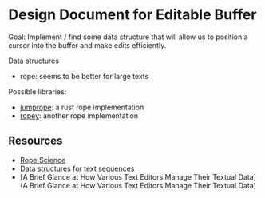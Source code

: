 
# Design Document for Editable Buffer

Goal: Implement / find some data structure that will allow us to position a cursor into the buffer and make edits efficiently.

Data structures
- rope: seems to be better for large texts

Possible libraries:
- [jumprope](https://github.com/josephg/jumprope-rs): a rust rope implementation
- [ropey](https://github.com/cessen/ropey): another rope implementation

## Resources

- [Rope Science](https://xi-editor.io/xi-editor/docs/rope_science_00.html)
- [Data structures for text sequences](https://www.cs.unm.edu/~crowley/papers/sds.pdf)
- [A Brief Glance at How Various Text Editors Manage Their Textual Data](A Brief Glance at How Various Text Editors Manage Their Textual Data)
